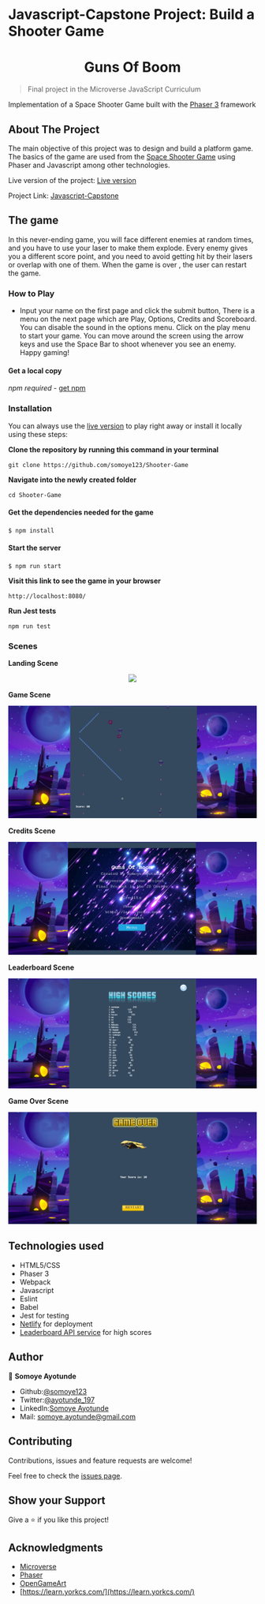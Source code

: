 # Javascript-Capstone Project: Build a Shooter Game

<h1 align="center">
  Guns Of Boom
</h1>

> Final project in the Microverse JavaScript Curriculum

Implementation of a Space Shooter Game built with the [Phaser 3](https://phaser.io/phaser3) framework

## About The Project

The main objective of this project was to design and build a platform game. The basics of the game are used from the [Space Shooter Game](https://learn.yorkcs.com/category/tutorials/gamedev/phaser-3/build-a-space-shooter-with-phaser-3/) using Phaser and Javascript among other technologies.

Live version of the project: [Live version](https://cat-gun.netlify.app/)

Project Link: [Javascript-Capstone](https://github.com/somoye123/Shooter-Game)

## The game

In this never-ending game, you will face different enemies at random times, and you have to use your laser to make them explode. Every enemy gives you a different score point, and you need to avoid getting hit by their lasers or overlap with one of them. When the game is over , the user can restart the game.

### How to Play

- Input your name on the first page and click the submit button, There is a menu on the next page which are Play, Options, Credits and Scoreboard. You can disable the sound in the options menu. Click on the play menu to start your game. You can move around the screen using the arrow keys and use the Space Bar to shoot whenever you see an enemy. Happy gaming!

#### Get a local copy

_npm required_ - [get npm](https://www.npmjs.com/get-npm)

### Installation

You can always use the [live version](https://endless-run.netlify.app/) to play right away or install it locally using these steps:

**Clone the repository by running this command in your terminal**

```
git clone https://github.com/somoye123/Shooter-Game
```

**Navigate into the newly created folder**

```
cd Shooter-Game
```

#### Get the dependencies needed for the game

`$ npm install`

#### Start the server

`$ npm run start`

**Visit this link to see the game in your browser**

```
http://localhost:8080/
```

**Run Jest tests**

```
npm run test
```

### Scenes

**Landing Scene**

<p align="center">
  <img src="./src/assets/landing-scene.PNG">
</p>

**Game Scene**

<p align="center">
  <img src="./src/assets/game-scene.png">
</p>

**Credits Scene**

<p align="center">
  <img src="./src/assets/credits-scene.png">
</p>

**Leaderboard Scene**

<p align="center">
  <img src="./src/assets/leaderboard-scene.png">
</p>

**Game Over Scene**

<p align="center">
  <img src="./src/assets/game-over-scene.png">
</p>

## Technologies used

- HTML5/CSS
- Phaser 3
- Webpack
- Javascript
- Eslint
- Babel
- Jest for testing
- [Netlify](https://www.netlify.com/) for deployment
- [Leaderboard API service](https://www.notion.so/Leaderboard-API-service-24c0c3c116974ac49488d4eb0267ade3) for high scores

## Author

👤 **Somoye Ayotunde**

- Github:[@somoye123](https://github.com/somoye123)
- Twitter:[@ayotunde_197](https://twitter.com/ayotunde_197)
- LinkedIn:[Somoye Ayotunde](https://www.linkedin.com/in/somoye-ayotunde-03a471161)
- Mail: [somoye.ayotunde@gmail.com](somoye.ayotunde@gmail.com)

## Contributing

Contributions, issues and feature requests are welcome!

Feel free to check the [issues page](https://github.com/somoye123/Shooter-Game/issues).

## Show your Support

Give a ⭐️ if you like this project!

## Acknowledgments

- [Microverse](https://www.microverse.org/)
- [Phaser](https://phaser.io/)
- [OpenGameArt](https://opengameart.org/)
- [https://learn.yorkcs.com/](https://learn.yorkcs.com/)